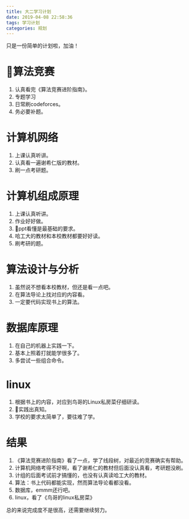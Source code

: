 ```yaml
---
title: 大二学习计划
date: 2019-04-08 22:58:36
tags: 学习计划
categories: 规划
---
```

只是一份简单的计划啦，加油！
<!-- more -->

# 算法竞赛
1. 认真看完《算法竞赛进阶指南》。
1. 专题学习
2. 日常刷codeforces。
3. 务必要补题。

# 计算机网络
1. 上课认真听讲。
2. 认真看一遍谢希仁版的教材。
3. 刷一点考研题。

# 计算机组成原理
1. 上课认真听讲。
2. 作业好好做。
3. ppt看懂是最基础的要求。
4. 哈工大的教材和本校教材都要好好读。
5. 刷考研的题。

# 算法设计与分析

1. 虽然说不想看本校教材，但还是看一点吧。
2. 在算法导论上找对应的内容看。
3. 一定要代码实现书上的算法。

# 数据库原理
1. 在自己的机器上实践一下。
2. 基本上照着打就能学很多了。
3. 多尝试一些组合命令。

# linux
1. 根据书上的内容，对应到鸟哥的Linux私房菜仔细研读。
2. 实践出真知。
3. 学校的要求太简单了，要往难了学。

# 结果

1. 《算法竞赛进阶指南》看了一点，学了线段树，对最近的竞赛确实有帮助。
2. 计算机网络考得不好啊，看了谢希仁的教材但后面没认真看，考研题没刷。
3. 计组的后面考试前才搞懂的，也没有认真读哈工大的教材。
4. 算法：书上代码都能实现，然而算法导论看都没看。
5. 数据库，emmm还行吧。
6. linux，看了《鸟哥的linux私房菜》

总的来说完成度不是很高，还需要继续努力。